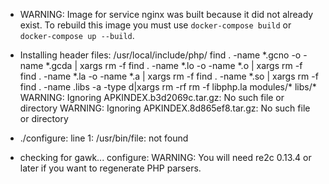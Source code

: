 -  WARNING: Image for service nginx was built because it did not already exist. To rebuild this image you must use `docker-compose build` or `docker-compose up --build`.
- Installing header files:          /usr/local/include/php/
  find . -name \*.gcno -o -name \*.gcda | xargs rm -f
  find . -name \*.lo -o -name \*.o | xargs rm -f
  find . -name \*.la -o -name \*.a | xargs rm -f
  find . -name \*.so | xargs rm -f
  find . -name .libs -a -type d|xargs rm -rf
  rm -f libphp.la       modules/* libs/*
  WARNING: Ignoring APKINDEX.b3d2069c.tar.gz: No such file or directory
  WARNING: Ignoring APKINDEX.8d865ef8.tar.gz: No such file or directory
 
  
- ./configure: line 1: /usr/bin/file: not found  

- checking for gawk... configure: WARNING: You will need re2c 0.13.4 or later if you want to regenerate PHP parsers.